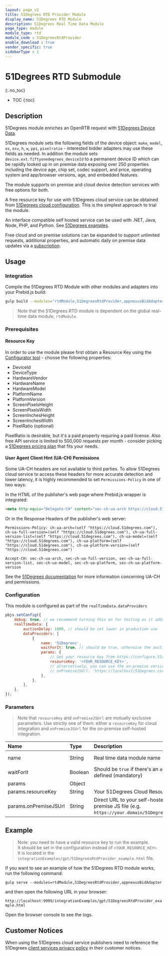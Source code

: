 ```yaml
---
layout: page_v2
title: 51Degrees RTD Provider Module
display_name: 51Degrees RTD Module
description: 51Degrees Real Time Data Module
page_type: module
module_type: rtd
module_code : 51DegreesRtdProvider
enable_download : true
vendor_specific: true
sidebarType : 1
---
```


# 51Degrees RTD Submodule

{:.no_toc}

* TOC
{:toc}

## Description

51Degrees module enriches an OpenRTB request with [51Degrees Device Data](https://51degrees.com/documentation/index.html).

51Degrees module sets the following fields of the device object: `make`, `model`, `os`, `osv`, `h`, `w`, `ppi`, `pixelratio` - interested bidder adapters may use these fields as needed. In addition the module sets `device.ext.fiftyonedegrees_deviceId` to a permanent device ID which can be rapidly looked up in on premise data exposing over 250 properties including the device age, chip set, codec support, and price, operating system and app/browser versions, age, and embedded features.

The module supports on premise and cloud device detection services with free options for both. 

A free resource key for use with 51Degrees cloud service can be obtained from [51Degrees cloud configuration](https://configure.51degrees.com/tWrhNfY6).  This is the simplest approach to trial the module.

An interface compatible self hosted service can be used with .NET, Java, Node, PHP, and Python.  See [51Degrees examples](https://51degrees.com/documentation/_examples__device_detection__getting_started__web__on_premise.html).

Free cloud and on premise solutions can be expanded to support unlimited requests, additional properties, and automatic daily on premise data updates via a [subscription](https://51degrees.com/pricing).

## Usage

### Integration

Compile the 51Degrees RTD Module with other modules and adapters into your Prebid.js build:

```bash
gulp build --modules="rtdModule,51DegreesRtdProvider,appnexusBidAdapter,..."  
```

> Note that the 51Degrees RTD module is dependent on the global real-time data module, `rtdModule`.

### Prerequisites

#### Resource Key

In order to use the module please first obtain a Resource Key using the [Configurator tool](https://configure.51degrees.com/tWrhNfY6) - choose the following properties:

* DeviceId
* DeviceType
* HardwareVendor
* HardwareName
* HardwareModel
* PlatformName 
* PlatformVersion
* ScreenPixelsHeight
* ScreenPixelsWidth
* ScreenInchesHeight
* ScreenInchesWidth
* PixelRatio (optional)

PixelRatio is desirable, but it's a paid property requiring a paid license.  Also free API service is limited to 500,000 requests per month - consider picking a [51Degrees pricing plan](https://51degrees.com/pricing) that fits your needs. 

#### User Agent Client Hint (UA-CH) Permissions

Some UA-CH headers are not available to third parties. To allow 51Degrees cloud service to access these headers for more accurate detection and lower latency, it is highly recommended to set `Permissions-Policy` in one of two ways:

In the HTML of the publisher's web page where Prebid.js wrapper is integrated:

```html
<meta http-equiv="Delegate-CH" content="sec-ch-ua-arch https://cloud.51degrees.com; sec-ch-ua-full-version https://cloud.51degrees.com; sec-ch-ua-full-version-list https://cloud.51degrees.com; sec-ch-ua-model https://cloud.51degrees.com; sec-ch-ua-platform https://cloud.51degrees.com; sec-ch-ua-platform-version https://cloud.51degrees.com"/>
```

Or in the Response Headers of the publisher's web server:

```http
Permissions-Policy: ch-ua-arch=(self "https://cloud.51degrees.com"), ch-ua-full-version=(self "https://cloud.51degrees.com"), ch-ua-full-version-list=(self "https://cloud.51degrees.com"), ch-ua-model=(self "https://cloud.51degrees.com"), ch-ua-platform=(self "https://cloud.51degrees.com"), ch-ua-platform-version=(self "https://cloud.51degrees.com")

Accept-CH: sec-ch-ua-arch, sec-ch-ua-full-version, sec-ch-ua-full-version-list, sec-ch-ua-model, sec-ch-ua-platform, sec-ch-ua-platform-version
```

See the [51Degrees documentation](https://51degrees.com/documentation/_device_detection__features__u_a_c_h__overview.html) for more information concerning UA-CH and permissions.

### Configuration

This module is configured as part of the `realTimeData.dataProviders`

```javascript
pbjs.setConfig({
    debug: true, // we recommend turning this on for testing as it adds more logging
    realTimeData: {
        auctionDelay: 1000, // should be set lower in production use
        dataProviders: [
            {
                name: '51Degrees',
                waitForIt: true, // should be true, otherwise the auctionDelay will be ignored
                params: {
                    // Get your resource key from https://configure.51degrees.com/tWrhNfY6 to connect to cloud.51degrees.com
                    resourceKey: '<YOUR_RESOURCE_KEY>',
                    // alternatively, you can use the on-premise version of the 51Degrees service and connect to your chosen end point
                    // onPremiseJSUrl: 'https://localhost/51Degrees.core.js'
                },
            },
        ],
    },
});
```

### Parameters 

> Note that `resourceKey` and `onPremiseJSUrl` are mutually exclusive parameters.  Use strictly one of them: either a `resourceKey` for cloud integration and `onPremiseJSUrl` for the on-premise self-hosted integration. 

| Name                  | Type    | Description                                                                                      | Default            |
|:----------------------|:--------|:-------------------------------------------------------------------------------------------------|:-------------------|
| name                  | String  | Real time data module name                                                                       | Always '51Degrees' |
| waitForIt             | Boolean | Should be `true` if there's an `auctionDelay` defined (mandatory)                                | `false`            |
| params                | Object  |                                                                                                  |                    |
| params.resourceKey    | String  | Your 51Degrees Cloud Resource Key                                                                |                    |
| params.onPremiseJSUrl | String  | Direct URL to your self-hosted on-premise JS file (e.g. `https://your.domain/51Degrees.core.js`) |                    |

## Example 

> Note: you need to have a valid resource key to run the example.\
> It should be set in the configuration instead of `<YOUR_RESOURCE_KEY>`.\
> It is located in the `integrationExamples/gpt/51DegreesRtdProvider_example.html` file.

If you want to see an example of how the 51Degrees RTD module works,\
run the following command:

`gulp serve --modules=rtdModule,51DegreesRtdProvider,appnexusBidAdapter`

and then open the following URL in your browser:

`http://localhost:9999/integrationExamples/gpt/51DegreesRtdProvider_example.html`

Open the browser console to see the logs.

## Customer Notices

When using the 51Degrees cloud service publishers need to reference the 51Degrees [client services privacy policy](https://51degrees.com/terms/client-services-privacy-policy) in their customer notices.
